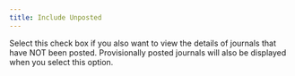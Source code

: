 ```yaml
---
title: Include Unposted
---
```



Select this check box if you also want to view the details of journals  that have NOT been posted. Provisionally posted journals will also be  displayed when you select this option.
